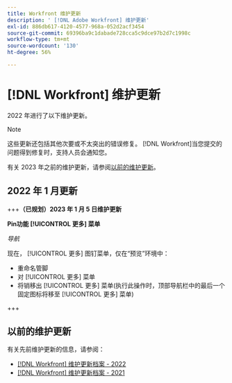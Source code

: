 ```yaml
---
title: Workfront 维护更新
description: ' [!DNL Adobe Workfront] 维护更新'
exl-id: 886db617-4120-4577-968a-052d2acf3454
source-git-commit: 69396ba9c1dabade728cca5c9dce97b2d7c1998c
workflow-type: tm+mt
source-wordcount: '130'
ht-degree: 56%

---
```


# [!DNL Workfront] 维护更新

2022 年进行了以下维护更新。

>[!NOTE]
>
>这些更新还包括其他次要或不太突出的错误修复。 [!DNL Workfront]当您提交的问题得到修复时，支持人员会通知您。

有关 2023 年之前的维护更新，请参阅[以前的维护更新](#previous-maintenance-updates)。

## 2022 年 1 月更新

+++**（已规划）2023 年 1 月 5 日维护更新**

**Pin功能 [!UICONTROL 更多] 菜单**

_导航_

现在， [!UICONTROL 更多] 图钉菜单，仅在“预览”环境中：

* 重命名管脚
* 对 [!UICONTROL 更多] 菜单
* 将销移出 [!UICONTROL 更多] 菜单(执行此操作时，顶部导航栏中的最后一个固定图标将移至 [!UICONTROL 更多] 菜单)

+++

## 以前的维护更新

有关先前维护更新的信息，请参阅：

* [[!DNL Workfront] 维护更新档案 - 2022](2022-updates.md)
* [[!DNL Workfront] 维护更新档案 - 2021](2021-updates.md)
